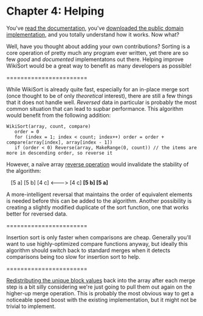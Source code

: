 Chapter 4: Helping
=======================

You've <a href="https://github.com/BonzaiThePenguin/WikiSort/blob/master/Chapter%203:%20In-Place.md">read the documentation</a>, you've <a href="https://github.com/BonzaiThePenguin/WikiSort/blob/master/WikiSort.c">downloaded the public domain implementation</a>, and you totally understand how it works. Now what?

Well, have you thought about adding your own contributions? Sorting is a core operation of pretty much any program ever written, yet there are so few <i>good</i> and <i>documented</i> implementatons out there. Helping improve WikiSort would be a great way to benefit as many developers as possible!

=======================

While WikiSort is already quite fast, especially for an in-place merge sort (once thought to be of only <i>theoretical</i> interest), there are still a few things that it does not handle well. <i>Reversed</i> data in particular is probably the most common situation that can lead to supbar performance. This algorithm would benefit from the following addition:

    WikiSort(array, count, compare)
       order = 0
       for (index = 1; index < count; index++) order = order + compare(array[index], array[index - 1])
       if (order < 0) Reverse(array, MakeRange(0, count)) // the items are more in descending order, so reverse it

However, a naïve array <a href="https://github.com/BonzaiThePenguin/WikiSort/blob/master/Chapter%201:%20Tools.md">reverse operation</a> would invalidate the stability of the algorithm:

&nbsp;&nbsp;&nbsp;[5 a] [5 b] [4 c]  <--->  [4 c] <b>[5 b] [5 a]</b>

A more-intelligent reversal that maintains the order of equivalent elements is needed before this can be added to the algorithm. Another possibility is creating a slightly modified duplicate of the sort function, one that works better for reversed data.

=======================

Insertion sort is only faster when comparisons are cheap. Generally you'll want to use highly-optimized compare functions anyway, but ideally this algorithm should switch back to standard merges when it detects comparisons being too slow for insertion sort to help.

=======================

<a href="https://github.com/BonzaiThePenguin/WikiSort/blob/master/Chapter%203:%20In-Place.md">Redistributing the unique block values</a> back into the array after each merge step is a bit silly considering we're just going to pull them out again on the higher-up merge operation. This is probably the most obvious way to get a noticeable speed boost with the existing implementation, but it might not be trivial to implement.
